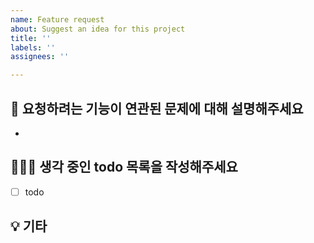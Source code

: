 ```yaml
---
name: Feature request
about: Suggest an idea for this project
title: ''
labels: ''
assignees: ''

---
```


## 📎 요청하려는 기능이 연관된 문제에 대해 설명해주세요 
<!-- 문제가 무엇인지에 대한 명확하고 간결한 설명을 적어주세요. -->

* 

## 🧑🏻‍💻 생각 중인 todo 목록을 작성해주세요
<!-- todo 목록을 명확하고 간결하게 설명해주세요. -->

- [ ] todo

## 💡 기타
<!-- 스크린샷과 같은 추가 자료들를 기술해 주세요. -->
